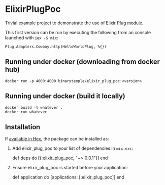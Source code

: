 # ElixirPlugPoc

Trivial example project to demonstrate the use of [Elixir Plug module](https://github.com/elixir-lang/plug).

This first version can be run by executing the following from an console launched with `iex -S mix`:

```
Plug.Adapters.Cowboy.http(HelloWorldPlug, %{})
```

## Running under docker (downloading from docker hub)

```
docker run -p 4000:4000 binarytemple/elixir_plug_poc:<version>
```

## Running under docker (build it locally)

```
docker build -t whatever .
docker run whatever
```

## Installation

If [available in Hex](https://hex.pm/docs/publish), the package can be installed as:

  1. Add elixir_plug_poc to your list of dependencies in `mix.exs`:

        def deps do
          [{:elixir_plug_poc, "~> 0.0.1"}]
        end

  2. Ensure elixir_plug_poc is started before your application:

        def application do
          [applications: [:elixir_plug_poc]]
        end

